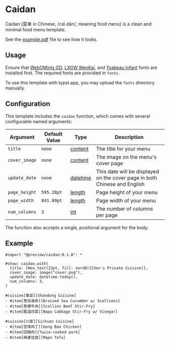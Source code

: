 # Caidan

Caidan (菜单 in Chinese, /cài dān/, meaning food menu) is a clean and minimal food menu template.

See the [example.pdf](https://github.com/cu1ch3n/caidan/blob/main/example.pdf) file to see how it looks.

## Usage

Ensure that [WebOMints GD], [LXGW WenKai], and [Ysabeau Infant] fonts are installed first. The required fonts are provided in `fonts`.

To use this template with typst.app, you may upload the `fonts` directory manually.

## Configuration

This template includes the `caidan` function, which comes with several configurable named arguments:

| Argument | Default Value | Type | Description |
| --- | --- | --- | --- |
| `title` | `none` | [content] | The title for your menu |
| `cover_image` | `none` | [content] | The image on the menu's cover page |
| `update_date` | `none` | [datetime] | This date will be displayed on the cover page in both Chinese and English |
| `page_height` | `595.28pt` | [length] | Page height of your menu |
| `page_width` | `841.89pt` | [length] | Page width of your menu |
| `num_columns` | `3` | [int] | The number of columns per page |

The function also accepts a single, positional argument for the body.

## Example

```typ
#import "@preview/caidan:0.1.0": *

#show: caidan.with(
  title: [#en_text(22pt, fill: nord0)[Chen's Private Cuisine]],
  cover_image: image("cover.png"),
  update_date: datetime.today(),
  num_columns: 3,
)

#cuisine[鲁菜][Shandong Cuisine]
- #item[葱烧海参][Braised Sea Cucumber w/ Scallions]
- #item[葱爆牛肉][Scallion Beef Stir-Fry]
- #item[醋溜白菜][Napa Cabbage Stir-Fry w/ Vinegar]

#cuisine[川菜][Sichuan Cuisine]
- #item[宫保鸡丁][Gong Bao Chicken]
- #item[回锅肉][Twice-cooked pork]
- #item[麻婆豆腐][Mapo Tofu]
```

[content]: https://typst.app/docs/reference/foundations/content/
[datetime]: https://typst.app/docs/reference/foundations/datetime/
[length]: https://typst.app/docs/reference/layout/length/
[int]: https://typst.app/docs/reference/foundations/int/
[WebOMints GD]: http://www.galapagosdesign.com/original/webomints.htm
[LXGW WenKai]: https://github.com/lxgw/LxgwWenKai
[Ysabeau Infant]: https://fonts.google.com/specimen/Libre+Baskerville
